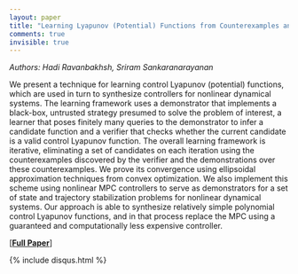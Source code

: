 ```yaml
---
layout: paper
title: "Learning Lyapunov (Potential) Functions from Counterexamples and Demonstrations"
comments: true
invisible: true
---
```


<p class="text-left"><i>Authors: Hadi Ravanbakhsh, Sriram Sankaranarayanan</i></p>

We present a technique for learning control Lyapunov (potential) functions, which are used in turn to  synthesize controllers for nonlinear dynamical systems. The learning framework uses a demonstrator that implements a black-box, untrusted strategy presumed to solve the problem of interest, a learner that poses finitely many queries to the demonstrator to infer a candidate function and a verifier that checks whether the current candidate is a valid control Lyapunov function. The overall learning framework is iterative, eliminating a set of candidates on each iteration using the counterexamples discovered by the verifier and the demonstrations over these counterexamples. We prove its convergence using ellipsoidal approximation techniques from convex optimization. We also implement this scheme using nonlinear MPC controllers to serve as demonstrators for a set of state and trajectory stabilization problems for nonlinear dynamical systems. Our approach is able to synthesize relatively simple polynomial control Lyapunov functions, and in that process replace the MPC using a guaranteed and computationally less expensive controller.

[<b><a href="https://storage.googleapis.com/rss2017-papers/49.pdf">Full Paper</a></b>]

{% include disqus.html %}